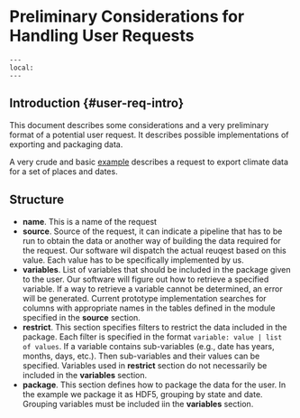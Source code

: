 # Preliminary Considerations for Handling User Requests

```{contents}
---
local:
---
```

## Introduction  {#user-req-intro}

This document describes some considerations and
a very preliminary format
of a potential user request. It describes
possible implementations of exporting and packaging
data.

A very crude and basic
[example](members/example_request.yaml)
describes a request to export climate data for a set
of places and dates.

## Structure

 * **name**. This is a name of the request
 * **source**. Source of the request, it can indicate
   a pipeline that has to be run to obtain the data
   or another way of building the data required for
   the request. Our software wil dispatch the actual
   reuqest based on this value. Each value has to be
   specifically implemented by us.
 * **variables**. List of variables that should be included
   in the package given to the user. Our software
   will figure out how to retrieve a specified variable.
   If a way to retrieve a variable cannot be determined,
   an error will be generated. Current prototype
   implementation searches for columns with appropriate
   names in the tables defined in the module specified
   in the **source** section.
 * **restrict**. This section specifies filters to restrict
   the data included in the package. Each filter is specified
   in the format `variable: value | list of values`. If a
   variable contains sub-variables (e.g., date has years,
   months, days, etc.). Then sub-variables and their values
   can be specified. Variables used in **restrict** section
   do not necessarily be included in the **variables** section.
 * **package**.  This section defines how to package the data
   for the user. In the example we package it as HDF5,
   grouping by state and date. Grouping variables must be
   included iin the **variables** section.

